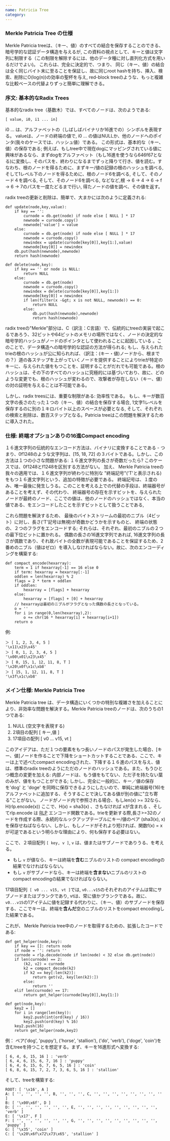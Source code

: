 ```yaml
---
name: Patricia Tree
category: 
---
```


### Merkle Patricia Tree の仕様

Merkle Patricia treeは、（キー、値）のすべての結合を保存することのできる、暗号学的な認証データ構造を与えるが, この資料の視点として、キーと値は文字列に制限する（この制限を解除するには、他のデータ種に対し直列化方式を用いるだけでよい)。 これらは、完全に決定的で、つまり、 同じ（キー、値）の結合は全く同じバイト末に至ることを保証し、故に同じroot hashを持ち、挿入、検索、削除にO(log(n))の効率の聖杯を与え, red-block treeのような、もっと複雑な比較ベースの代替よりずっと簡単に理解できる。

### 序文: 基本的なRadix Trees

基本的なradix tree（基数木）では、すべてのノードは、次のようである:

    [ value, i0, i1 ... in]

i0 ... は、アルファベットの（しばしばバイナリか16進での）シンボルを表現する。 valueは、ノードの終端の値で, i0 ... の値はNULLか、他のノードへのポインタ(我々のケースでは、ハッシュ値）である。 この形式は、基本的な（キー、値）の保存である; 例えば、もしtree中で現在dogにマッピングされている値に興味があるなら、まずdogをアルファベット（もし16進を使うなら646f67となる)に変換し、そのパスを、終わりになるまでずっと降りて行き、値を読む。すなわち、根のノードを得るために、まずキー/値の記録の根のハッシュを調べる,  そして1レベル下のノードを得るために、根のノード6を調べる, そして、そのノード４を調べる, そして、そのノード6を調べる, などなど,根 -> 6 -> 4 -> 6 -> f -> 6 -> 7のパスを一度たどるまで行い, 得たノードの値を調べ、その値を返す。 

radix treeの更新と削除は、簡単で、大まかには次のように定義される:

    def update(node,key,value):
        if key == '':
            curnode = db.get(node) if node else [ NULL ] * 17
            newnode = curnode.copy()
            newnode['value'] = value
        else:
            curnode = db.get(node) if node else [ NULL ] * 17
            newnode = curnode.copy()
            newindex = update(curnode[key[0]],key[1:],value)
            newnode[key[0]] = newindex
        db.put(hash(newnode),newnode)
        return hash(newnode)

    def delete(node,key):
        if key == '' or node is NULL:
            return NULL
        else:
            curnode = db.get(node)
            newnode = curnode.copy()
            newindex = delete(curnode[key[0]],key[1:])
            newnode[key[0]] = newindex
            if len(filter(x -&gt; x is not NULL, newnode)) == 0:
                return NULL
            else:
                db.put(hash(newnode),newnode)
                return hash(newnode)

radix treeの"Merkle"部分は、C（訳注：C言語）で、伝統的にtreeの実装で起こるであろう、32ビットや64ビットのメモリの場所ではなく、ノードの決定的な暗号学的ハッシュがノードのポインタとして使われることに起因している 。このことで、データ構造への暗号学的な認証の方法が得られる; もし、与えられたtrieの根のハッシュが公に知られれば、（訳注：(キー・値)ノードから、根までの？）道の各ステップを上がっていくノードを提供することによりtrieが特定のキーに、与えられた値をもつことを、証明することがだれでも可能である。根のハッシュは、その下のすべてのハッシュに究極的には基づいており、故に、どのような変更でも、根のハッシュが変わるので、攻撃者が存在しない（キー、値）の対の証明を与えることは不可能である。

しかし、radix treesには、重要な制限がある: 効率性である。 もし、キーが数百文字の長さのたった１つの（キー、値）の結合を保存する場合, 1文字1レベルを保存するのに別の１キロバイト以上のスペースが必要となる, そして、それぞれの検索と削除は、数百ステップとなる。Patricia treeはこの問題を解決するために導入された。

### 仕様: 終端オプションありの16進Compact encoding

１６進文字列の伝統的なエンコード方法は、バイナリに変換することである - つまり、0f1248のような文字列は、[15, 18, 72] の３バイトである。しかし、この方法は１つの小さな問題がある: １６進文字列の長さが奇数だったら? このケースでは、0f1248とf1248を区別する方法がない。 加え、 Merkle Patricia treeの我々の適用では、１６進文字列が終わりに特別な  &quot;終端記号&quot;('T'と表示される)をもつ１６進文字列という、追加の特徴が必要である。 終端記号は、１度のみ、唯一最後に発生しうる。このことを考える上での代替の手段は、終端器号があることを考えず、その代わり、 終端器号の存在を示すビットを、与えられたノードが最終のノード、ここでの値は、他のノードのハッシュではなく、本当の値である、をエンコードしたことを示すビットとして扱うことである, 

これら問題を解決するため、 最後のバイトストリームの最初のニブル（4ビット）に対し、長さ('T'記号は無視)が奇数かどうかを示すものと、 終端の状態の、２つのフラグをエンコードする; それらは、それぞれ、最初のニブルの２つの最下位ビットに置かれる。 偶数の長さの16進文字列であれば, 16進文字列の長さが偶数であり、それ故バイトの全数が表現可能であることを保証するため、2番めのニブル（値はゼロ）を導入しなければならない。故に、次のエンコーディングを構築する:

    def compact_encode(hexarray):
        term = 1 if hexarray[-1] == 16 else 0
        if term: hexarray = hexarray[:-1]
        oddlen = len(hexarray) % 2
        flags = 2 * term + oddlen
        if oddlen:
            hexarray = [flags] + hexarray
        else:
            hexarray = [flags] + [0] + hexarray
        // hexarrayは最初のニブルがフラグとなった偶数の長さとなっている。
        o = ''
        for i in range(0,len(hexarray),2):
            o += chr(16 * hexarray[i] + hexarray[i+1])
        return o

例:

    ＞ [ 1, 2, 3, 4, 5 ]
    '\x11\x23\x45'
    ＞ [ 0, 1, 2, 3, 4, 5 ]
    '\x00\x01\x23\x45'
    ＞ [ 0, 15, 1, 12, 11, 8, T ]
    '\x20\x0f\x1c\xb8'
    ＞ [ 15, 1, 12, 11, 8, T ]
    '\x3f\x1c\xb8'

### メイン仕様: Merkle Patricia Tree

Merkle Patricia tree は、データ構造にいくつかの特別な複雑さを加えることにより、非効率な問題を解決する。Merkle Patricia treeのノードは、次のうちの1つである:

1. NULL (空文字を表現する)
2. 2項目の配列 [ キー,値 ]
3. 17項目の配列 [ v0 ... v15, vt ]

このアイデアは、ただ１つの要素をもつ長いノードのパスが発生した場合、[キー、値]ノードを作ることで下降をショートカットすることである、ここで、キーは上で述べたcompact encodingされた、下降する１６進のパスを与え、値は、標準のradix treeのようにただのノードのハッシュである。また、もうひとつ概念の変更を加える: 内部ノードは、もう値をもてない、ただ子を持たない葉のみが、値をもつことができる; しかし、完全に一般的に、キー／値の保存を'dog' と 'doge' を同時に保存できるようにしたいので、単純に終端器号(16)をアルファベットに追加する、そうすることで決してある値が別の値に&quot;立ち寄る&quot;ことがない。 ノードがノード内で参照される場合、もしlen(x) >= 32なら、H(rlp.encode(x)) ここで、H(x) = sha3(x) 、さもなければ xが含まれる 、そしてrlp.encode は [RLP](https://github.com/ethereum/wiki/wiki/%5BJapanese%5D-RLP) エンコード関数である。trieを更新する際,長さ>=32のノードを作成する際、永続的なルックアップテーブルにキー/値のペア (sha3(x), x) を保存せねばならない、しかし、もしノードがそれより短ければ、関数f(x) = xが可逆であるという明らかな理由により、何も保存する必要はない。 

ここで、２項目配列 `[ key, v ]`, `v` は、値またはサブノードでありうる、を考える。
* もし `v` が値なら、キーは終端を**含む**ニブルのリストの compact encodingの結果でなければならない。
* もし `v` がサブノードなら、キーは終端を**含まない**ニブルのリストの compact encodingの結果でなければならない。

17項目配列` [ v0 ... v15, vt ]`では, `v0...v15`のそれぞれのアイテムは常にサブノードまたはブランクであり, vtは、常に値かブランクである。故に、`v0...v15`の1アイテムに値を記録する代わりに、（キー、値）のサブノードを保存する、ここでキーは、終端を**含んだ**空のニブルのリストをcompact encodingした結果である。 

これが、 Merkle Patricia tree中のノードを取得するための、拡張したコードである:

    def get_helper(node,key):
        if key == []: return node
        if node = '': return ''
        curnode = rlp.decode(node if len(node) < 32 else db.get(node))
        if len(curnode) == 2:
            (k2, v2) = curnode
            k2 = compact_decode(k2)
            if k2 == key[:len(k2)]:
                return get(v2, key[len(k2):])
            else:
                return ''
        elif len(curnode) == 17:
            return get_helper(curnode[key[0]],key[1:])

    def get(node,key):
        key2 = []
        for i in range(len(key)):
            key2.push(int(ord(key) / 16))
            key2.push(ord(key) % 16)
        key2.push(16)
        return get_helper(node,key2)

例： ペア('dog', 'puppy'), ('horse', 'stallion'), ('do', 'verb'), ('doge', 'coin')を含むtreeを持つことを想定する。まず、キーを16進形式へ変換する:

    [ 6, 4, 6, 15, 16 ] : 'verb'
    [ 6, 4, 6, 15, 6, 7, 16 ] : 'puppy'
    [ 6, 4, 6, 15, 6, 7, 6, 5, 16 ] : 'coin'
    [ 6, 8, 6, 15, 7, 2, 7, 3, 6, 5, 16 ] : 'stallion'

そして、treeを構築する:

    ROOT: [ '\x16', A ]
    A: [ '', '', '', '', B, '', '', '', C, '', '', '', '', '', '', '', '' ]
    B: [ '\x00\x6f', D ]
    D: [ '', '', '', '', '', '', E, '', '', '', '', '', '', '', '', '', 'verb' ]
    E: [ '\x17', F ]
    F: [ '', '', '', '', '', '', G, '', '', '', '', '', '', '', '', '', 'puppy' ]
    G: [ '\x35', 'coin' ]
    C: [ '\x20\x6f\x72\x73\x65', 'stallion' ]
